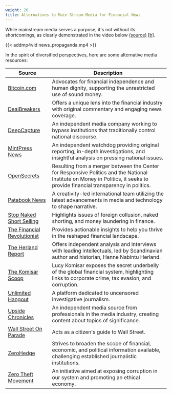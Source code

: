 ```yaml
---
weight: 20
title: Alternatives to Main Stream Media for Financial News
---
```


While mainstream media serves a purpose, it's not without its shortcomings, as clearly demonstrated in the video below [(source)](https://deadspin.com/how-americas-largest-local-tv-owner-turned-its-news-anc-1824233490) [[b]](https://archive.ph/TVYxZ).

{{<  addmp4vid news_propaganda.mp4 >}}

In the spirit of diversified perspectives, here are some alternative media resources:

| Source | Description |
|--------|-------------|
| [Bitcoin.com](https://news.bitcoin.com/) | Advocates for financial independence and human dignity, supporting the unrestricted use of sound money. |
| [DealBreakers](https://dealbreaker.com/) | Offers a unique lens into the financial industry with original commentary and engaging news coverage. |
| [DeepCapture](https://www.deepcapture.com/2021/08/two-cheers-for-federal-employees/) | An independent media company working to bypass institutions that traditionally control national discourse. |
| [MintPress News](https://www.mintpressnews.com/) | An independent watchdog providing original reporting, in-depth investigations, and insightful analysis on pressing national issues. |
| [OpenSecrets](https://www.opensecrets.org/) | Resulting from a merger between the Center for Responsive Politics and the National Institute on Money in Politics, it seeks to provide financial transparency in politics. |
| [Patabook News](https://patabook.com/news/) | A creativity-led international team utilizing the latest advancements in media and technology to shape narrative. |
| [Stop Naked Short Selling](https://stopnakedshortselling.org/) | Highlights issues of foreign collusion, naked shorting, and money laundering in finance. |
| [The Financial Revolutionist](https://thefr.com/) | Provides actionable insights to help you thrive in the reshaped financial landscape. |
| [The Herland Report](https://hannenabintuherland.com/) | Offers independent analysis and interviews with leading intellectuals, led by Scandinavian author and historian, Hanne Nabintu Herland. |
| [The Komisar Scoop](https://www.thekomisarscoop.com/) | Lucy Komisar exposes the secret underbelly of the global financial system, highlighting links to corporate crime, tax evasion, and corruption. |
| [Unlimited Hangout](https://unlimitedhangout.com/) | A platform dedicated to uncensored investigative journalism. |
| [Upside Chronicles](https://upsidechronicles.com/) | An independent media source from professionals in the media industry, creating content about topics of significance. |
| [Wall Street On Parade](https://wallstreetonparade.com/) | Acts as a citizen's guide to Wall Street. |
| [ZeroHedge](https://www.zerohedge.com/) | Strives to broaden the scope of financial, economic, and political information available, challenging established journalistic institutions. |
| [Zero Theft Movement](https://zerotheft.net/) | An initiative aimed at exposing corruption in our system and promoting an ethical economy. |

